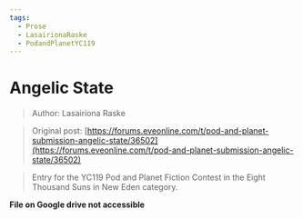 ```yaml
---
tags:
  - Prose
  - LasairionaRaske
  - PodandPlanetYC119
---
```


# Angelic State

> Author: Lasairiona Raske

> Original post: [https://forums.eveonline.com/t/pod-and-planet-submission-angelic-state/36502](https://forums.eveonline.com/t/pod-and-planet-submission-angelic-state/36502)

> Entry for the YC119 Pod and Planet Fiction Contest in the Eight Thousand Suns in New Eden category.

**File on Google drive not accessible**